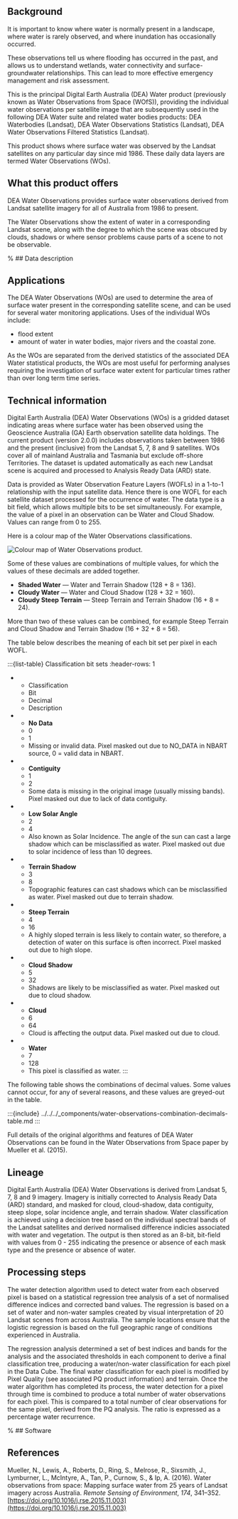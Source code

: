 ## Background

It is important to know where water is normally present in a landscape, where water is rarely observed, and where inundation has occasionally occurred.

These observations tell us where flooding has occurred in the past, and allows us to understand wetlands, water connectivity and surface-groundwater relationships. This can lead to more effective emergency management and risk assessment.

This is the principal Digital Earth Australia (DEA) Water product (previously known as Water Observations from Space (WOfS)), providing the individual water observations per satellite image that are subsequently used in the following DEA Water suite and related water bodies products: DEA Waterbodies (Landsat), DEA Water Observations Statistics (Landsat), DEA Water Observations Filtered Statistics (Landsat).

This product shows where surface water was observed by the Landsat satellites on any particular day since mid 1986. These daily data layers are termed Water Observations (WOs).

## What this product offers

DEA Water Observations provides surface water observations derived from Landsat satellite imagery for all of Australia from 1986 to present.

The Water Observations show the extent of water in a corresponding Landsat scene, along with the degree to which the scene was obscured by clouds, shadows or where sensor problems cause parts of a scene to not be observable.

% ## Data description

## Applications

The DEA Water Observations (WOs) are used to determine the area of surface water present in the corresponding satellite scene, and can be used for several water monitoring applications. Uses of the individual WOs include:
* flood extent
* amount of water in water bodies, major rivers and the coastal zone.

As the WOs are separated from the derived statistics of the associated DEA Water statistical products, the WOs are most useful for performing analyses requiring the investigation of surface water extent for particular times rather than over long term time series.

## Technical information

Digital Earth Australia (DEA) Water Observations (WOs) is a gridded dataset indicating areas where surface water has been observed using the Geoscience Australia (GA) Earth observation satellite data holdings. The current product (version 2.0.0) includes observations taken between 1986 and the present (inclusive) from the Landsat 5, 7, 8 and 9 satellites. WOs cover all of mainland Australia and Tasmania but exclude off-shore Territories. The dataset is updated automatically as each new Landsat scene is acquired and processed to Analysis Ready Data (ARD) state. 

Data is provided as Water Observation Feature Layers (WOFLs) in a 1-to-1 relationship with the input satellite data. Hence there is one WOFL for each satellite dataset processed for the occurrence of water. The data type is a bit field, which allows multiple bits to be set simultaneously. For example, the value of a pixel in an observation can be Water and Cloud Shadow. Values can range from 0 to 255.

Here is a colour map of the Water Observations classifications.

![Colour map of Water Observations product.](/_files/water-observations/colour-map-water-observations.png)

Some of these values are combinations of multiple values, for which the values of these decimals are added together.

* **Shaded Water** &mdash; Water and Terrain Shadow (128 + 8 = 136).
* **Cloudy Water** &mdash; Water and Cloud Shadow (128 + 32 = 160).
* **Cloudy Steep Terrain** &mdash; Steep Terrain and Terrain Shadow (16 + 8 = 24).

More than two of these values can be combined, for example Steep Terrain and Cloud Shadow and Terrain Shadow (16 + 32 + 8 = 56).

The table below describes the meaning of each bit set per pixel in each WOFL.

:::{list-table} Classification bit sets
:header-rows: 1

* - Classification
  - Bit
  - Decimal
  - Description

* - **No Data**
  - 0
  - 1
  - Missing or invalid data. Pixel masked out due to NO_DATA in NBART source, 0 = valid data in NBART.

* - **Contiguity**
  - 1
  - 2
  - Some data is missing in the original image (usually missing bands). Pixel masked out due to lack of data contiguity.

* - **Low Solar Angle**
  - 2
  - 4
  - Also known as Solar Incidence. The angle of the sun can cast a large shadow which can be misclassified as water. Pixel masked out due to solar incidence of less than 10 degrees.

* - **Terrain Shadow**
  - 3
  - 8
  - Topographic features can cast shadows which can be misclassified as water. Pixel masked out due to terrain shadow.

* - **Steep Terrain**
  - 4
  - 16
  - A highly sloped terrain is less likely to contain water, so therefore, a detection of water on this surface is often incorrect. Pixel masked out due to high slope.

* - **Cloud Shadow**
  - 5
  - 32
  - Shadows are likely to be misclassified as water. Pixel masked out due to cloud shadow.

* - **Cloud**
  - 6
  - 64
  - Cloud is affecting the output data. Pixel masked out due to cloud.

* - **Water**
  - 7
  - 128
  - This pixel is classified as water.
:::

The following table shows the combinations of decimal values. Some values cannot occur, for any of several reasons, and these values are greyed-out in the table.

:::{include} ../../../_components/water-observations-combination-decimals-table.md
:::

Full details of the original algorithms and features of DEA Water Observations can be found in the Water Observations from Space paper by Mueller et al. (2015).

## Lineage

Digital Earth Australia (DEA) Water Observations is derived from Landsat 5, 7, 8 and 9 imagery. Imagery is initially corrected to Analysis Ready Data (ARD) standard, and masked for cloud, cloud-shadow, data contiguity, steep slope, solar incidence angle, and terrain shadow. Water classification is achieved using a decision tree based on the individual spectral bands of the Landsat satellites and derived normalised difference indicies associated with water and vegetation. The output is then stored as an 8-bit, bit-field with values from 0 - 255 indicating the presence or absence of each mask type and the presence or absence of water.

## Processing steps

The water detection algorithm used to detect water from each observed pixel is based on a statistical regression tree analysis of a set of normalised difference indices and corrected band values. The regression is based on a set of water and non-water samples created by visual interpretation of 20 Landsat scenes from across Australia. The sample locations ensure that the logistic regression is based on the full geographic range of conditions experienced in Australia.

The regression analysis determined a set of best indices and bands for the analysis and the associated thresholds in each component to derive a final classification tree, producing a water/non-water classification for each pixel in the Data Cube. The final water classification for each pixel is modified by Pixel Quality (see associated PQ product information) and terrain.
Once the water algorithm has completed its process, the water detection for a pixel through time is combined to produce a total number of water observations for each pixel. This is compared to a total number of clear observations for the same pixel, derived from the PQ analysis. The ratio is expressed as a percentage water recurrence.

% ## Software

## References

Mueller, N., Lewis, A., Roberts, D., Ring, S., Melrose, R., Sixsmith, J., Lymburner, L., McIntyre, A., Tan, P., Curnow, S., & Ip, A. (2016). Water observations from space: Mapping surface water from 25 years of Landsat imagery across Australia. *Remote Sensing of Environment*, *174*, 341–352. [https://doi.org/10.1016/j.rse.2015.11.003](https://doi.org/10.1016/j.rse.2015.11.003)

